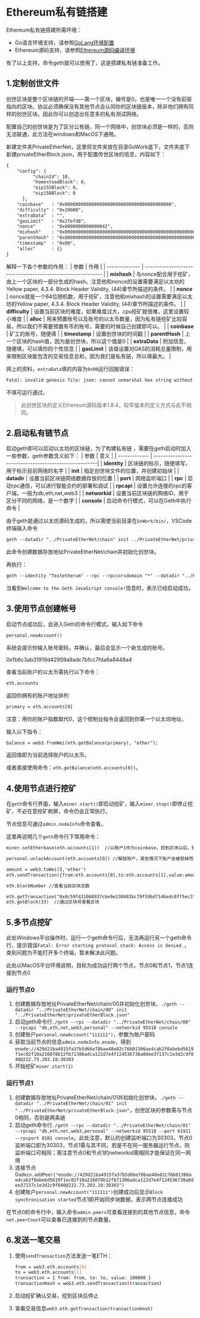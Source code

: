 # Ethereum私有链搭建

Ethereum私有链搭建所需环境：

- Go语言环境支持，请参照[GoLang环境配置](GoLang环境配置.md)
- Ethereum源码支持，请参照[Ethereum源码编译环境](Ethereum源码编译环境.md)

有了以上支持，命令geth就可以使用了，这是搭建私有链准备工作。

## 1.定制创世文件

创世区块是整个区块链的开端——第一个区块，编号是0，也是唯一一个没有前驱指向的区块。协议必须确保没有其他节点会认同你的区块链版本，除非他们拥有同样的创世区块。因此你可以创造出任意多的私有测试网络。

配置自己的创世块是为了区分公有链，同一个网络中，创世块必须是一样的，否则无法联通，此方法在windows和MacOS下通用。

新建文件夹PrivateEtherNet，这里将文件夹放在目录GoWork底下，文件夹底下新建privateEtherBlock.json，用于配置传世区块的信息，内容如下：

```txt
{
    "config": {
          "chainId": 10,
          "homesteadBlock": 0,
          "eip155Block": 0,
          "eip158Block": 0
      },
    "coinbase"   : "0x0000000000000000000000000000000000000000",
    "difficulty" : "0x20000",
    "extraData"  : "",
    "gasLimit"   : "0x2fefd8",
    "nonce"      : "0x0000000000000042",
    "mixhash"    : "0x0000000000000000000000000000000000000000000000000000000000000000",
    "parentHash" : "0x0000000000000000000000000000000000000000000000000000000000000000",
    "timestamp"  : "0x00",
    "alloc"      : {}
}
```

解释一下各个参数的作用：
| 参数 | 作用 |
| -------------- | ------------------------------------------------------------ |
| **mixhash**    | 与nonce配合用于挖矿，由上一个区块的一部分生成的hash。注意他和nonce的设置需要满足以太坊的Yellow paper, 4.3.4. Block Header Validity, (44)章节所描述的条件。 |
| **nonce**      | nonce就是一个64位随机数，用于挖矿，注意他和mixhash的设置需要满足以太坊的Yellow paper, 4.3.4. Block Header Validity, (44)章节所描述的条件。 |
| **difficulty** | 设置当前区块的难度，如果难度过大，cpu挖矿就很难，这里设置较小难度 |
| **alloc**      | 用来预置账号以及账号的以太币数量，因为私有链挖矿比较容易，所以我们不需要预置有币的账号，需要的时候自己创建即可以。 |
| **coinbase**   | 矿工的账号，随便填                                           |
| **timestamp**  | 设置创世块的时间戳                                           |
| **parentHash** | 上一个区块的hash值，因为是创世块，所以这个值是0              |
| **extraData**  | 附加信息，随便填，可以填你的个性信息                         |
| **gasLimit**   | 该值设置对GAS的消耗总量限制，用来限制区块能包含的交易信息总和，因为我们是私有链，所以填最大。 |

网上的资料，`extraData`填的内容为`0x00`运行回报错误：

```txt
Fatal: invalid genesis file: json: cannot unmarshal hex string without 0x prefix into Go struct field Genesis.extraData of type hexutil.Bytes
```

不填可运行通过。

> 此创世区块的定义Ethereum源码版本1.8.4，较早版本的定义方式与此不相同。

## 2.启动私有链节点

启动geth即可以启动以太坊的区块链，为了构建私有链 ，需要在geth启动时加入一些参数，geth参数含义如下：
| 参数  | 意义         |
| ------------- | ------------------------------------------------------|
| **identity**  | 区块链的标示，随便填写，用于标示目前网络的名字         |
| **init**      | 指定创世块文件的位置，并创建初始块                     |
| **datadir**   | 设置当前区块链网络数据存放的位置                       |
| **port**      | 网络监听端口                                           |
| **rpc**       | 启动rpc通信，可以进行智能合约的部署和调试              |
| **rpcapi**    | 设置允许连接的rpc的客户端，一般为db,eth,net,web3       |
| **networkid** | 设置当前区块链的网络ID，用于区分不同的网络，是一个数字 |
| **console**   | 启动命令行模式，可以在Geth中执行命令                   |

由于geth是通过以太坊源码生成的，所以需使当前目录在`GoWork/bin/`，VSCode终端输入命令

```txt
geth --datadir "../PrivateEtherNet/chain" init ../PrivateEtherNet/privateEtherBlock.json
```

此命令创建数据存放地址PrivateEtherNet/chain并初始化创世块。

再执行：

```txt
geth --identity "Textetherum" --rpc --rpccorsdomain "*" --datadir "../PrivateEtherNet/chain" --port "30303"  --rpcapi "db,eth,net,web3,personal" --networkid 95518 console
```

当看到`Welcome to the Geth JavaScript console!`信息时，表示已经启动成功。

## 3.使用节点创建帐号

启动节点成功后，会进入Geth的命令行模式，输入如下命令

```txt
personal.newAccount()
```

系统会提示你输入账号密码，并确认，最后会显示一个新生成的账号。

0xfb6c3ab31919d42959a9adc7bfcc7fda6a8448a4

查看当前账户的以太币需执行以下命令：

```txt
eth.accounts
```

返回你拥有的账户地址排列

```txt
primary = eth.accounts[0]
```

注意：用你的账户指数取代0，这个控制台指令会返回到你第一个以太坊地址。

输入以下指令：

```txt
balance = web3.fromWei(eth.getBalance(primary), "ether");
```

返回值即为当前选择账户的以太币。

或者直接使用命令：`eth.getBalance(eth.accounts[0])`。

## 4.使用节点进行挖矿

在`geth`命令行界面，输入`miner.start()`即启动挖矿，输入`miner.stop()`即停止挖矿，不必在意挖矿刷屏，命令仍会正常执行。

节点信息可通过`admin.nodeInfo`命令查看。

这里再说明几个`geth`命令行下常用命令：

```txt
miner.setEtherbase(eth.accounts[1])  //以账户1作为coinbase，挖到区块以后，账户1的以太币就会增加

personal.unlockAccount(eth.accounts[0]) //解锁账户，某些情况下账户会被锁掉而不能交易或创建合约，可使用此命令解锁账户

amount = web3.toWei(5,'ether')
eth.sendTransaction({from:eth.accounts[0],to:eth.accounts[1],value:amount}) //从账户0转移5个以太币到账户1

eth.blockNumber //查看当前区块总数

eth.getTransaction("0x0c59f431068937cbe9e230483bc79f59bd7146edc8ff5ec37fea6710adcab825") //通过交易hash查看交易
eth.getBlock(33)  //通过区块号查看区块
```

## 5.多节点挖矿

此处Windows平台操作时，运行一个geth命令行后，无法再运行另一个geth命令行，提示错误`Fatal: Error starting protocol stack: Access is denied.`，查到问题为不能打开多个终端，暂未解决此问题。

此处以MacOS平台环境说明，目标为成功运行两个节点，节点0和节点1，节点1连接到节点0

### 运行节点0

1. 创建数据存放地址PrivateEtherNet/chain/00并初始化创世块，`./geth --datadir "../PrivateEtherNet/chain/00" init "../PrivateEtherNet/privateEtherBlock.json"`
2. 启动geth命令行`./geth --rpc --datadir "../PrivateEtherNet/chain/00" --rpcapi "db,eth,net,web3,personal" --networkid 95518 console`
3. 创建账户`personal.newAccount("111111")`，参数为账户密码
4. 获取当前节点的信息`admin.nodeInfo.enode`，得到`enode://429d21ba4915fa37b5d66e78bae48e82c76601306ae4cab2f0abebd5619f1ec02f10a216078b12fb71386adca122d7e4f124536738a0dee37137c1e3d2c9f840@222.73.203.10:30303`
5. 开始挖矿`miner.start(1)`

### 运行节点1

1. 创建数据存放地址PrivateEtherNet/chain/01并初始化创世块，`./geth --datadir "../PrivateEtherNet/chain/01" init "../PrivateEtherNet/privateEtherBlock.json"`，创世区块的参数需与节点0相同，否则是两条链
2. 启动geth命令行`./geth --rpc --datadir "../PrivateEtherNet/chain/01" --rpcapi "db,eth,net,web3,personal" --networkid 95518 --port 61911 --rpcport 8101 console`，此处注意，默认的创建监听端口为30303，节点0监听端口即为30303，节点1需与其不同，若是不在同一服务器运行节点，则监听端口可相同；需注意节点0和节点1的networkid需相同才能保证在同一网络
3. 连接节点0`admin.addPeer("enode://429d21ba4915fa37b5d66e78bae48e82c76601306ae4cab2f0abebd5619f1ec02f10a216078b12fb71386adca122d7e4f124536738a0dee37137c1e3d2c9f840@222.73.203.10:30303")`
4. 创建账户`personal.newAccount("111111")`创建成功后显示`Block synchronisation started`节点1即开始同步块数据，表示两节点连接成功

在节点0的命令行中，输入命令`admin.peers`可查看连接到的其他节点信息，命令`net.peerCount`可以查看已连接到的节点数量。

## 6.发送一笔交易

1. 使用`sendTransaction`方法发送一笔ETH：

    ```bash
    from = web3.eth.accounts[0]
    to = web3.eth.accounts[1]
    transaction = { from: from, to: to, value: 100000 }
    transactionHash = web3.eth.sendTransaction(transaction)
    ```

2. 启动挖矿确认交易，挖到区块后停止
3. 查看交易信息`web3.eth.getTransaction(transactionHash)`